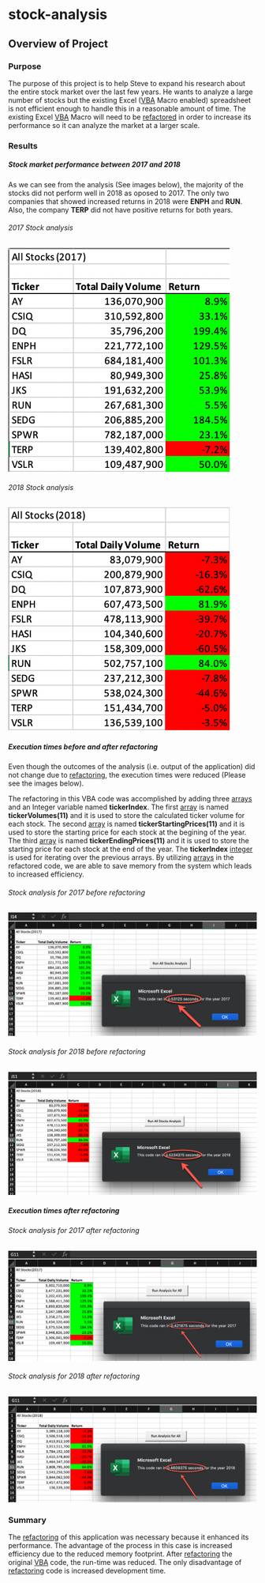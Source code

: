 # stock-analysis

## Overview of Project

### Purpose
The purpose of this project is to help Steve to expand his research about the entire stock market over the last few years. He wants to analyze a large number of stocks but the existing Excel ([VBA](https://docs.microsoft.com/en-us/office/vba/library-reference/concepts/getting-started-with-vba-in-office) Macro enabled) spreadsheet is not efficient enough to handle this in a reasonable amount of time. The existing Excel [VBA](https://docs.microsoft.com/en-us/office/vba/library-reference/concepts/getting-started-with-vba-in-office) Macro will need to be [refactored](https://en.wikipedia.org/wiki/Code_refactoring) in order to increase its performance so it can analyze the market at a larger scale.

### Results
##### Stock market performance between 2017 and 2018
As we can see from the analysis (See images below), the majority of the stocks did not perform well in 2018 as oposed to 2017. The only two companies that showed increased returns in 2018 were **ENPH** and **RUN**. Also, the company **TERP** did not have positive returns for both years.

###### 2017 Stock analysis
![image_name](https://github.com/jh2010/stock-analysis/blob/master/VBA_Challenge_2017_table_only.png)

###### 2018 Stock analysis
![image_name](https://github.com/jh2010/stock-analysis/blob/master/VBA_Challenge_2018_table_only.png)
---
##### Execution times before and after refactoring
Even though the outcomes of the analysis (i.e. output of the application) did not change due to [refactoring](https://en.wikipedia.org/wiki/Code_refactoring), the execution times were reduced (Please see the images below).

The refactoring in this VBA code was accomplished by adding three [arrays](https://docs.microsoft.com/en-us/office/vba/language/concepts/getting-started/using-arrays) and an Integer variable named **tickerIndex**. The first [array](https://docs.microsoft.com/en-us/office/vba/language/concepts/getting-started/using-arrays) is named **tickerVolumes(11)** and it is used to store the calculated ticker volume for each stock. The second [array](https://docs.microsoft.com/en-us/office/vba/language/concepts/getting-started/using-arrays) is named **tickerStartingPrices(11)** and it is used to store the starting price for each stock at the begining of the year. The third [array](https://docs.microsoft.com/en-us/office/vba/language/concepts/getting-started/using-arrays) is named **tickerEndingPrices(11)** and it is used to store the starting price for each stock at the end of the year. The **tickerIndex** [integer](https://docs.microsoft.com/en-us/dotnet/visual-basic/language-reference/data-types/integer-data-type) is used for iterating over the previous arrays.  By utilizing [arrays](https://docs.microsoft.com/en-us/office/vba/language/concepts/getting-started/using-arrays) in the refactored code, we are able to save memory from the system which leads to increased efficiency.

###### Stock analysis for 2017 before refactoring
![image_name](https://github.com/jh2010/stock-analysis/blob/master/VBA_Challenge_2017_older.png)

###### Stock analysis for 2018 before refactoring
![image_name](https://github.com/jh2010/stock-analysis/blob/master/VBA_Challenge_2018_older.png)

##### Execution times after refactoring
###### Stock analysis for 2017 after refactoring
![image_name](https://github.com/jh2010/stock-analysis/blob/master/VBA_Challenge_2017.png)

###### Stock analysis for 2018 after refactoring
![image_name](https://github.com/jh2010/stock-analysis/blob/master/VBA_Challenge_2018.png)

### Summary
The [refactoring](https://en.wikipedia.org/wiki/Code_refactoring) of this application was necessary because it enhanced its performance. The advantage of the process in this case is increased efficiency due to the reduced memory footprint. After [refactoring](https://en.wikipedia.org/wiki/Code_refactoring) the original [VBA](https://docs.microsoft.com/en-us/office/vba/library-reference/concepts/getting-started-with-vba-in-office) code, the run-time was reduced. The only disadvantage of [refactoring](https://en.wikipedia.org/wiki/Code_refactoring) code is increased development time.

